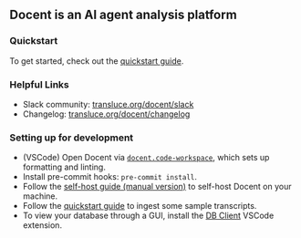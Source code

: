 ## Docent is an AI agent analysis platform

<!-- <p align="center">
  <a href="https://www.apache.org/licenses/LICENSE-2.0"><img alt="License: Apache 2.0" src="https://img.shields.io/github/license/TransluceAI/docent"/></a>
  <a href='https://github.com/TransluceAI/docent/pulls'><img alt='PRs Welcome' src='https://img.shields.io/badge/PRs-welcome-brightgreen.svg?style=shields'/></a>
  <img alt="GitHub commit activity" src="https://img.shields.io/github/commit-activity/m/TransluceAI/docent"/>
  <img alt="GitHub closed issues" src="https://img.shields.io/github/issues-closed/TransluceAI/docent"/>
</p> -->

<!-- <p align="center">
  <a href="https://docs.transluce.org">Docs</a> - <a href="https://github.com/TransluceAI/docent/issues/new?assignees=&labels=bug">Bug reports</a> - <a href="https://transluce.org/docent/slack">Community</a> - <a href="https://transluce.org/docent/changelog">Changelog</a>
</p> -->

### Quickstart

To get started, check out the [quickstart guide](https://docs.transluce.org/en/latest/quickstart).

### Helpful Links

- Slack community: [transluce.org/docent/slack](https://transluce.org/docent/slack)
- Changelog: [transluce.org/docent/changelog](https://transluce.org/docent/changelog)

### Setting up for development

- (VSCode) Open Docent via [`docent.code-workspace`](.vscode/docent.code-workspace), which sets up formatting and linting.
- Install pre-commit hooks: `pre-commit install`.
- Follow the [self-host guide (manual version)](https://transluce-docent.readthedocs-hosted.com/en/dev/self_hosting/self_host_docent/#__tabbed_1_2) to self-host Docent on your machine.
- Follow the [quickstart guide](https://transluce-docent.readthedocs-hosted.com/en/dev/quickstart) to ingest some sample transcripts.
- To view your database through a GUI, install the [DB Client](https://marketplace.visualstudio.com/items?itemName=cweijan.vscode-database-client2) VSCode extension.
